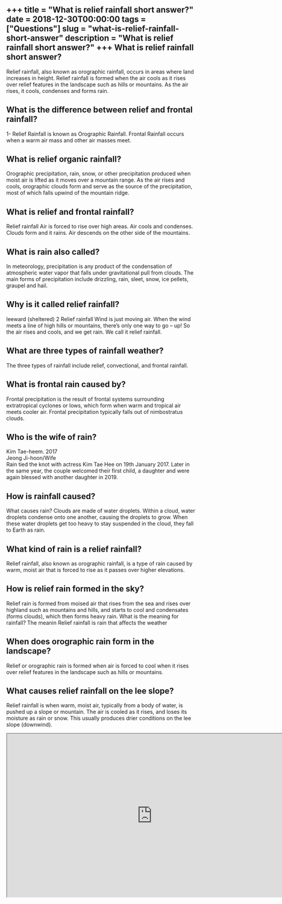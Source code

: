 +++
title = "What is relief rainfall short answer?"
date = 2018-12-30T00:00:00
tags = ["Questions"]
slug = "what-is-relief-rainfall-short-answer"
description = "What is relief rainfall short answer?"
+++
What is relief rainfall short answer?
-------------------------------------

Relief rainfall, also known as orographic rainfall, occurs in areas where land increases in height. Relief rainfall is formed when the air cools as it rises over relief features in the landscape such as hills or mountains. As the air rises, it cools, condenses and forms rain.

What is the difference between relief and frontal rainfall?
-----------------------------------------------------------

1- Relief Rainfall is known as Orographic Rainfall. Frontal Rainfall occurs when a warm air mass and other air masses meet.

What is relief organic rainfall?
--------------------------------

Orographic precipitation, rain, snow, or other precipitation produced when moist air is lifted as it moves over a mountain range. As the air rises and cools, orographic clouds form and serve as the source of the precipitation, most of which falls upwind of the mountain ridge.

What is relief and frontal rainfall?
------------------------------------

Relief rainfall Air is forced to rise over high areas. Air cools and condenses. Clouds form and it rains. Air descends on the other side of the mountains.

What is rain also called?
-------------------------

In meteorology, precipitation is any product of the condensation of atmospheric water vapor that falls under gravitational pull from clouds. The main forms of precipitation include drizzling, rain, sleet, snow, ice pellets, graupel and hail.

Why is it called relief rainfall?
---------------------------------

leeward (sheltered) 2 Relief rainfall Wind is just moving air. When the wind meets a line of high hills or mountains, there’s only one way to go – up! So the air rises and cools, and we get rain. We call it relief rainfall.

What are three types of rainfall weather?
-----------------------------------------

The three types of rainfall include relief, convectional, and frontal rainfall.

What is frontal rain caused by?
-------------------------------

Frontal precipitation is the result of frontal systems surrounding extratropical cyclones or lows, which form when warm and tropical air meets cooler air. Frontal precipitation typically falls out of nimbostratus clouds.

Who is the wife of rain?
------------------------

Kim Tae-heem. 2017  
Jeong Ji-hoon/Wife  
Rain tied the knot with actress Kim Tae Hee on 19th January 2017. Later in the same year, the couple welcomed their first child, a daughter and were again blessed with another daughter in 2019.

How is rainfall caused?
-----------------------

What causes rain? Clouds are made of water droplets. Within a cloud, water droplets condense onto one another, causing the droplets to grow. When these water droplets get too heavy to stay suspended in the cloud, they fall to Earth as rain.

What kind of rain is a relief rainfall?
---------------------------------------

Relief rainfall, also known as orographic rainfall, is a type of rain caused by warm, moist air that is forced to rise as it passes over higher elevations.

How is relief rain formed in the sky?
-------------------------------------

Relief rain is formed from moised air that rises from the sea and rises over highland such as mountains and hills, and starts to cool and condensates (forms clouds), which then forms heavy rain. What is the meaning for rainfall? The meanin Relief rainfall is rain that affects the weather

When does orographic rain form in the landscape?
------------------------------------------------

Relief or orographic rain is formed when air is forced to cool when it rises over relief features in the landscape such as hills or mountains.

What causes relief rainfall on the lee slope?
---------------------------------------------

Relief rainfall is when warm, moist air, typically from a body of water, is pushed up a slope or mountain. The air is cooled as it rises, and loses its moisture as rain or snow. This usually produces drier conditions on the lee slope (downwind).

<iframe allow="accelerometer; autoplay; clipboard-write; encrypted-media; gyroscope; picture-in-picture" allowfullscreen="" class="__youtube_prefs__  epyt-is-override  no-lazyload" data-no-lazy="1" data-origheight="433" data-origwidth="770" data-skipgform_ajax_framebjll="" height="433" id="_ytid_87127" loading="lazy" src="https://www.youtube.com/embed/BVykQfRC_aI?enablejsapi=1&autoplay=0&cc_load_policy=0&cc_lang_pref=&iv_load_policy=1&loop=0&modestbranding=0&rel=1&fs=1&playsinline=0&autohide=2&theme=dark&color=red&controls=1&" title="YouTube player" width="770"></iframe>